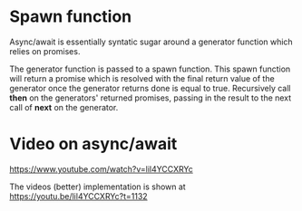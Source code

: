 # Spawn function
Async/await is essentially syntatic sugar around a generator function which relies on promises. 

The generator function is passed to a spawn function. This spawn function will return a promise which is resolved with the final 
return value of the generator once the generator returns done is equal to true. Recursively call **then** on the generators' returned promises, 
passing in the result to the next call of **next** on the generator.

# Video on async/await
https://www.youtube.com/watch?v=lil4YCCXRYc

The videos (better) implementation is shown at https://youtu.be/lil4YCCXRYc?t=1132
